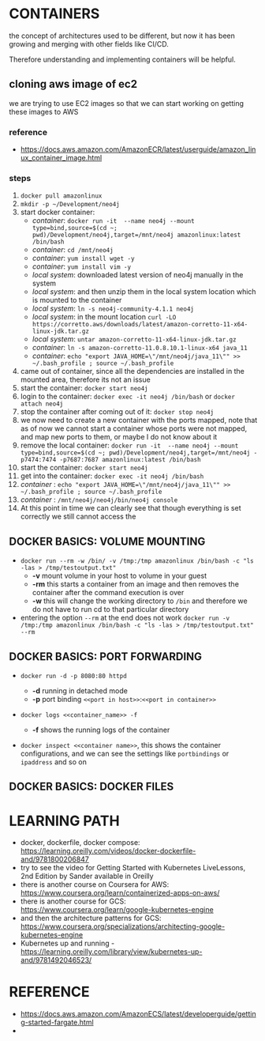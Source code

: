 # CONTAINERS

the concept of architectures used to be different, but now it has been growing and merging with other fields like CI/CD.

Therefore understanding and implementing containers will be helpful.

## cloning aws image of ec2
we are trying to use EC2 images so that we can start working on getting these images to AWS
### reference
* https://docs.aws.amazon.com/AmazonECR/latest/userguide/amazon_linux_container_image.html
### steps
1. `docker pull amazonlinux`
1. `mkdir -p ~/Development/neo4j`
1. start docker container:
    * _container_: `docker run -it  --name neo4j --mount type=bind,source=$(cd ~; pwd)/Development/neo4j,target=/mnt/neo4j amazonlinux:latest /bin/bash`
    * _container_: `cd /mnt/neo4j`
    * _container_: `yum install wget -y`
    * _container_: `yum install vim -y` 
    * _local system_: downloaded latest version of neo4j manually in the system
    * _local system_: and then unzip them in the local system location which is mounted to the container
    * _local system_: `ln -s neo4j-community-4.1.1 neo4j`
    * _local system_: in the mount location `curl -LO https://corretto.aws/downloads/latest/amazon-corretto-11-x64-linux-jdk.tar.gz`
    * _local system_: `untar amazon-corretto-11-x64-linux-jdk.tar.gz`
    * _container_: `ln -s amazon-corretto-11.0.8.10.1-linux-x64 java_11`
    * _container_: `echo "export JAVA_HOME=\"/mnt/neo4j/java_11\"" >> ~/.bash_profile ; source ~/.bash_profile`
1. came out of container, since all the dependencies are installed in the mounted area, therefore its not an issue
1. start the container: `docker start neo4j`
1. login to the container: `docker exec -it neo4j /bin/bash` or `docker attach neo4j`
1. stop the container after coming out of it: `docker stop neo4j`
1. we now need to create a new container with the ports mapped, note that as of now we cannot start a container whose ports were not mapped, and map new ports to them, or maybe I do not know about it
1. remove the local container: `docker run -it  --name neo4j --mount type=bind,source=$(cd ~; pwd)/Development/neo4j,target=/mnt/neo4j -p7474:7474 -p7687:7687 amazonlinux:latest /bin/bash`
1. start the container: `docker start neo4j`
1. get into the container:  `docker exec -it neo4j /bin/bash`
1. _container_ : `echo "export JAVA_HOME=\"/mnt/neo4j/java_11\"" >> ~/.bash_profile ; source ~/.bash_profile`
1. _container_ : `/mnt/neo4j/neo4j/bin/neo4j console`
1. At this point in time we can clearly see that though everything is set correctly we still cannot access the  
 

## DOCKER BASICS: VOLUME MOUNTING
* `docker run --rm -w /bin/ -v /tmp:/tmp amazonlinux /bin/bash -c "ls -las > /tmp/testoutput.txt"`
    * __-v__ mount volume in your host to volume in your guest
    * __-rm__ this starts a container from an image and then removes the container after the command execution is over
    * __-w__ this will change the working directory to `/bin` and therefore we do not have to run cd to that particular directory
* entering the option `--rm` at the end does not work `docker run -v /tmp:/tmp amazonlinux /bin/bash -c "ls -las > /tmp/testoutput.txt" --rm`

## DOCKER BASICS: PORT FORWARDING
* `docker run -d -p 8080:80 httpd`
    * __-d__ running in detached mode
    * __-p__ port binding `<<port in host>>`:`<<port in container>>`
        
* `docker logs <<container_name>> -f`
    * __-f__ shows the running logs of the container
* `docker inspect <<container name>>`, this shows the container configurations, and we can see the settings like `portbindings` or `ipaddress` and so on

## DOCKER BASICS: DOCKER FILES


# LEARNING PATH
* docker, dockerfile, docker compose: https://learning.oreilly.com/videos/docker-dockerfile-and/9781800206847
* try to see the video for Getting Started with Kubernetes LiveLessons, 2nd Edition by Sander available in Oreilly
* there is another course on Coursera for AWS: https://www.coursera.org/learn/containerized-apps-on-aws/
* there is another course for GCS: https://www.coursera.org/learn/google-kubernetes-engine
* and then the architecture patterns for GCS: https://www.coursera.org/specializations/architecting-google-kubernetes-engine
* Kubernetes up and running - https://learning.oreilly.com/library/view/kubernetes-up-and/9781492046523/


# REFERENCE
* https://docs.aws.amazon.com/AmazonECS/latest/developerguide/getting-started-fargate.html
* 
 